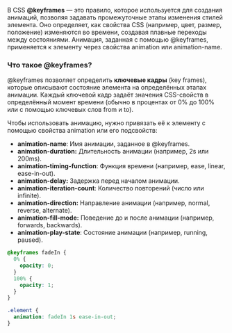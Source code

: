 
В CSS **@keyframes** — это правило, которое используется для создания анимаций, позволяя задавать промежуточные этапы изменения стилей элемента. Оно определяет, как свойства CSS (например, цвет, размер, положение) изменяются во времени, создавая плавные переходы между состояниями. Анимация, заданная с помощью @keyframes, применяется к элементу через свойства animation или animation-name.
### **Что такое @keyframes?**

@keyframes позволяет определить **ключевые кадры** (key frames), которые описывают состояние элемента на определённых этапах анимации. Каждый ключевой кадр задаёт значения CSS-свойств в определённый момент времени (обычно в процентах от 0% до 100% или с помощью ключевых слов from и to).

Чтобы использовать анимацию, нужно привязать её к элементу с помощью свойства animation или его подсвойств:

- **animation-name**: Имя анимации, заданное в @keyframes.
- **animation-duration:** Длительность анимации (например, 2s или 200ms).
- **animation-timing-function**: Функция времени (например, ease, linear, ease-in-out).
- **animation-delay:** Задержка перед началом анимации.
- **animation-iteration-count**: Количество повторений (число или infinite).
- **animation-direction:** Направление анимации (например, normal, reverse, alternate).
- **animation-fill-mode:** Поведение до и после анимации (например, forwards, backwards).
- **animation-play-state**: Состояние анимации (например, running, paused).
```css
@keyframes fadeIn {
  0% {
    opacity: 0;
  }
  100% {
    opacity: 1;
  }
}

.element {
  animation: fadeIn 1s ease-in-out;
}

```